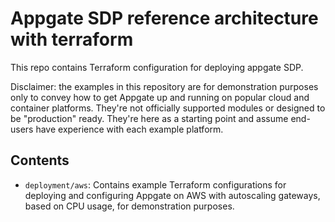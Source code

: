 # Appgate SDP reference architecture with terraform

This repo contains Terraform configuration for deploying appgate SDP.

Disclaimer: the examples in this repository are for demonstration purposes only to convey how to get Appgate up and running on popular cloud and container platforms. They're not officially supported modules or designed to be "production" ready. They're here as a starting point and assume end-users have experience with each example platform.



## Contents
- `deployment/aws`: Contains example Terraform configurations for deploying and configuring Appgate on AWS with autoscaling gateways, based on CPU usage, for demonstration purposes.
